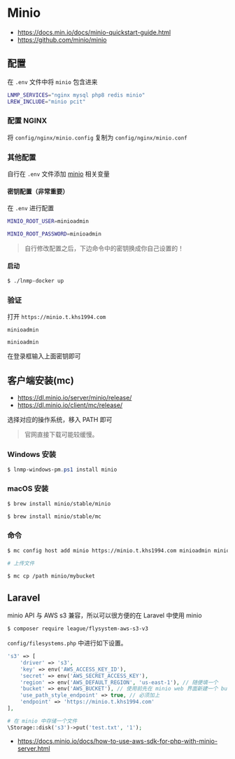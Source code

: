 # Minio

* https://docs.min.io/docs/minio-quickstart-guide.html
* https://github.com/minio/minio

## 配置

在 `.env` 文件中将 `minio` 包含进来

```bash
LNMP_SERVICES="nginx mysql php8 redis minio"
LREW_INCLUDE="minio pcit"
```

### 配置 NGINX

将 `config/nginx/minio.config` 复制为 `config/nginx/minio.conf`

### 其他配置

自行在 `.env` 文件添加 [minio](https://github.com/khs1994-docker/lnmp/blob/master/lrew/minio/.env.compose) 相关变量

#### 密钥配置（非常重要）

在 `.env` 进行配置

```bash
MINIO_ROOT_USER=minioadmin

MINIO_ROOT_PASSWORD=minioadmin
```

> 自行修改配置之后，下边命令中的密钥换成你自己设置的！

#### 启动

```bash
$ ./lnmp-docker up
```

### 验证

打开 `https://minio.t.khs1994.com`

`minioadmin`

`minioadmin`

在登录框输入上面密钥即可

## 客户端安装(mc)

* https://dl.minio.io/server/minio/release/
* https://dl.minio.io/client/mc/release/

选择对应的操作系统，移入 PATH 即可

> 官网直接下载可能较缓慢。

### Windows 安装

```powershell
$ lnmp-windows-pm.ps1 install minio
```

### macOS 安装

```bash
$ brew install minio/stable/minio

$ brew install minio/stable/mc
```

### 命令

```bash
$ mc config host add minio https://minio.t.khs1994.com minioadmin minioadmin

# 上传文件

$ mc cp /path minio/mybucket
```

## Laravel

minio API 与 AWS s3 兼容，所以可以很方便的在 Laravel 中使用 minio

```bash
$ composer require league/flysystem-aws-s3-v3
```

`config/filesystems.php` 中进行如下设置。

```php
's3' => [
    'driver' => 's3',
    'key' => env('AWS_ACCESS_KEY_ID'),
    'secret' => env('AWS_SECRET_ACCESS_KEY'),
    'region' => env('AWS_DEFAULT_REGION', 'us-east-1'), // 随便填一个
    'bucket' => env('AWS_BUCKET'), // 使用前先在 minio web 界面新建一个 bucket
    'use_path_style_endpoint' => true, // 必须加上
    'endpoint' => 'https://minio.t.khs1994.com'
],
```

```php
# 在 minio 中存储一个文件
\Storage::disk('s3')->put('test.txt', '1');
```

* https://docs.minio.io/docs/how-to-use-aws-sdk-for-php-with-minio-server.html
